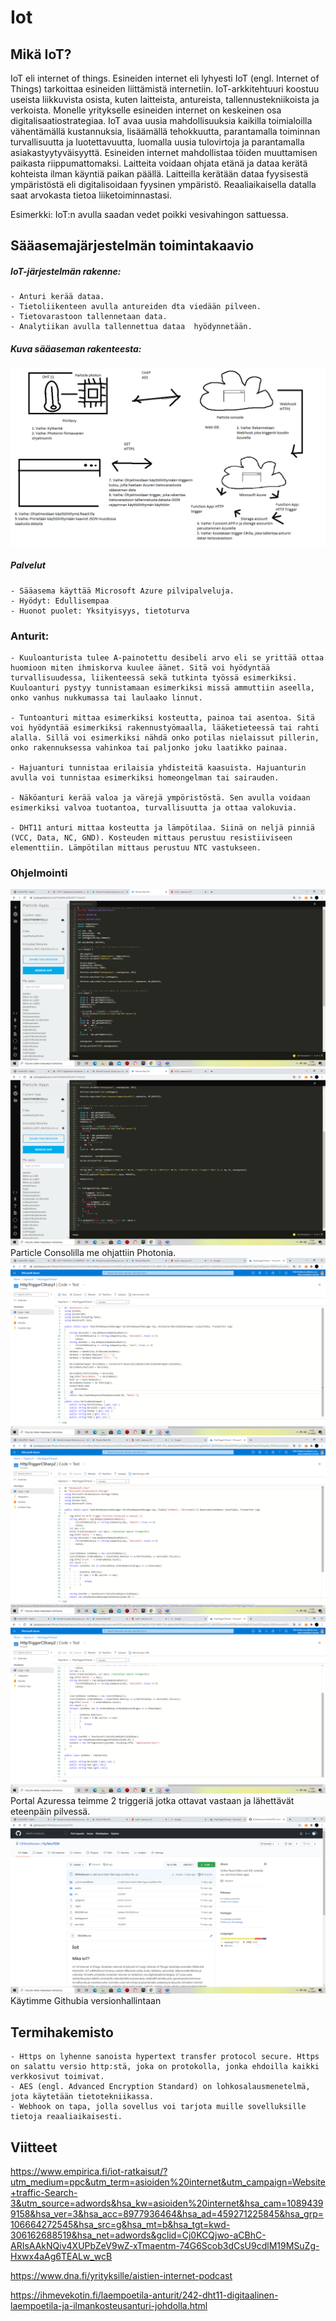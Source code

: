#  Iot

## Mikä IoT?
IoT eli internet of things.
Esineiden internet eli lyhyesti IoT (engl. Internet of Things) tarkoittaa esineiden liittämistä internetiin.
IoT-arkkitehtuuri koostuu useista liikkuvista osista, kuten laitteista, antureista, tallennustekniikoista ja verkoista.
Monelle yritykselle esineiden internet on keskeinen osa digitalisaatiostrategiaa. IoT avaa uusia mahdollisuuksia kaikilla toimialoilla vähentämällä kustannuksia, lisäämällä tehokkuutta, parantamalla toiminnan turvallisuutta ja luotettavuutta, luomalla uusia tulovirtoja ja parantamalla asiakastyytyväisyyttä.
Esineiden internet mahdollistaa töiden muuttamisen paikasta riippumattomaksi. Laitteita voidaan ohjata etänä ja dataa kerätä kohteista ilman käyntiä paikan päällä.
Laitteilla kerätään dataa fyysisestä ympäristöstä eli digitalisoidaan fyysinen ympäristö. Reaaliaikaisella datalla saat arvokasta tietoa liiketoiminnastasi.

Esimerkki: IoT:n avulla saadan vedet poikki vesivahingon sattuessa.

## Sääasemajärjestelmän toimintakaavio
##### IoT-järjestelmän rakenne:
```
- Anturi kerää dataa.
- Tietoliikenteen avulla antureiden dta viedään pilveen.
- Tietovarastoon tallennetaan data.
- Analytiikan avulla tallennettua dataa  hyödynnetään.
```

##### Kuva sääaseman rakenteesta:
![Kuva1](PlanA.png)

##### Palvelut
```
- Sääasema käyttää Microsoft Azure pilvipalveluja.
- Hyödyt: Edullisempaa
- Huonot puolet: Yksityisyys, tietoturva
```

### Anturit:
```
- Kuuloanturista tulee A-painotettu desibeli arvo eli se yrittää ottaa huomioon miten ihmiskorva kuulee äänet. Sitä voi hyödyntää turvallisuudessa, liikenteessä sekä tutkinta työssä esimerkiksi. Kuuloanturi pystyy tunnistamaan esimerkiksi missä ammuttiin aseella, onko vanhus nukkumassa tai laulaako linnut.

- Tuntoanturi mittaa esimerkiksi kosteutta, painoa tai asentoa. Sitä voi hyödyntää esimerkiksi rakennustyömaalla, lääketieteessä tai rahti alalla. Sillä voi esimerkiksi nähdä onko potilas nielaissut pillerin, onko rakennuksessa vahinkoa tai paljonko joku laatikko painaa.

- Hajuanturi tunnistaa erilaisia yhdisteitä kaasuista. Hajuanturin avulla voi tunnistaa esimerkiksi homeongelman tai sairauden.

- Näköanturi kerää valoa ja värejä ympöristöstä. Sen avulla voidaan esimerkiksi valvoa tuotantoa, turvallisuutta ja ottaa valokuvia.

- DHT11 anturi mittaa kosteutta ja lämpötilaa. Siinä on neljä pinniä (VCC, Data, NC, GND). Kosteuden mittaus perustuu resistiiviseen elementtiin. Lämpötilan mittaus perustuu NTC vastukseen.
```
### Ohjelmointi
![Kuva2](C.png)
![Kuva3](B.png)
Particle Consolilla me ohjattiin Photonia.
![Kuva4](CSharp1.png)
![Kuva5](CSharp22.png)
![Kuva6](CSharp23.png)
Portal Azuressa teimme 2 triggeriä jotka ottavat vastaan ja lähettävät eteenpäin pilvessä.
![Kuva7](Github1.png)
Käytimme Githubia versionhallintaan
## Termihakemisto
```
- Https on lyhenne sanoista hypertext transfer protocol secure. Https on salattu versio http:stä, joka on protokolla, jonka ehdoilla kaikki verkkosivut toimivat.
- AES (engl. Advanced Encryption Standard) on lohkosalausmenetelmä, jota käytetään tietotekniikassa.
- Webhook on tapa, jolla sovellus voi tarjota muille sovelluksille tietoja reaaliaikaisesti.
```

## Viitteet
https://www.empirica.fi/iot-ratkaisut/?utm_medium=ppc&utm_term=asioiden%20internet&utm_campaign=Website+traffic-Search-3&utm_source=adwords&hsa_kw=asioiden%20internet&hsa_cam=10894399158&hsa_ver=3&hsa_acc=8977936464&hsa_ad=459271225845&hsa_grp=106664272545&hsa_src=g&hsa_mt=b&hsa_tgt=kwd-306162688519&hsa_net=adwords&gclid=Cj0KCQjwo-aCBhC-ARIsAAkNQiv4XUPbZeV9wZ-xTmaentm-74G6Scob3dCsU9cdlM19MSuZg-Hxwx4aAg6TEALw_wcB

https://www.dna.fi/yrityksille/aistien-internet-podcast

https://ihmevekotin.fi/laempoetila-anturit/242-dht11-digitaalinen-laempoetila-ja-ilmankosteusanturi-johdolla.html

